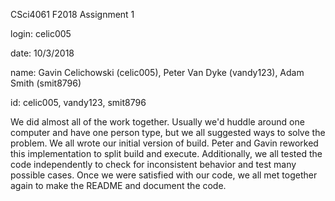 CSci4061 F2018 Assignment 1

login: celic005

date: 10/3/2018

name: Gavin Celichowski (celic005), Peter Van Dyke (vandy123), Adam Smith (smit8796)

id: celic005, vandy123, smit8796

We did almost all of the work together. Usually we'd huddle around one computer and have one person type, 
but we all suggested ways to solve the problem. We all wrote our initial version of build. 
Peter and Gavin reworked this implementation to split build and execute. Additionally, we all tested the
code independently to check for inconsistent behavior and test many possible cases. Once we were satisfied
with our code, we all met together again to make the README and document the code.
